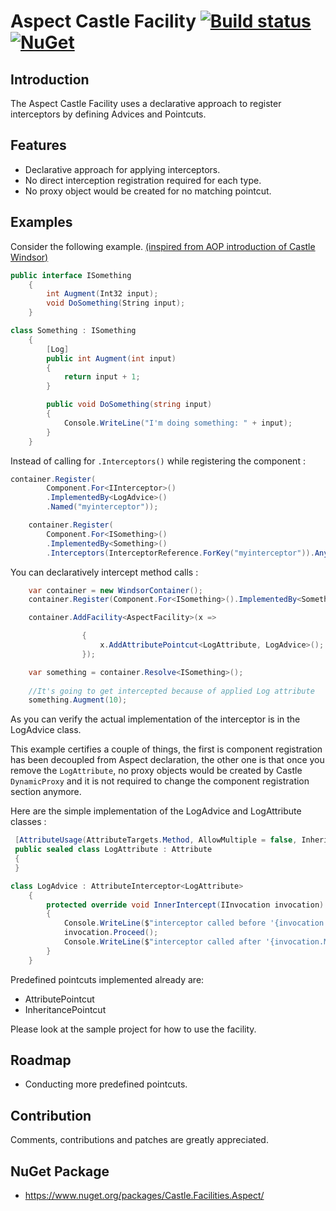 # Aspect Castle Facility [![Build status](https://ci.appveyor.com/api/projects/status/8h0yrxi8ry914p7p?svg=true)](https://ci.appveyor.com/project/hogaf/castle-facilities-aspect) [![NuGet](https://img.shields.io/nuget/v/Castle.Facilities.Aspect.svg)](https://www.nuget.org/packages/Castle.Facilities.Aspect/)


## Introduction
The Aspect Castle Facility uses a declarative approach to register interceptors by defining Advices and Pointcuts.


## Features
* Declarative approach for applying interceptors.
* No direct interception registration required for each type.
* No proxy object would be created for no matching pointcut.

## Examples

Consider the following example. [(inspired from AOP introduction of Castle Windsor)](https://github.com/castleproject/Windsor/blob/master/docs/orphan-introduction-to-aop-with-castle.md)
```csharp
public interface ISomething
    {
        int Augment(Int32 input);
        void DoSomething(String input);
    }

class Something : ISomething
    {
        [Log]
        public int Augment(int input)
        {
            return input + 1;
        }

        public void DoSomething(string input)
        {
            Console.WriteLine("I'm doing something: " + input);
        }
    }
```

Instead of calling for `.Interceptors()` while registering the component :

```csharp
container.Register(
		Component.For<IInterceptor>()
		.ImplementedBy<LogAdvice>()
		.Named("myinterceptor"));

	container.Register(
		Component.For<ISomething>()
		.ImplementedBy<Something>()
		.Interceptors(InterceptorReference.ForKey("myinterceptor")).Anywhere);
```

You can declaratively intercept method calls :

```csharp
    var container = new WindsorContainer();
    container.Register(Component.For<ISomething>().ImplementedBy<Something>());

    container.AddFacility<AspectFacility>(x =>

                {
                    x.AddAttributePointcut<LogAttribute, LogAdvice>();
                });

    var something = container.Resolve<ISomething>();
                
    //It's going to get intercepted because of applied Log attribute
    something.Augment(10);
```

As you can verify the actual implementation of the interceptor is in the LogAdvice class.

This example certifies a couple of things, the first is component registration has been decoupled from Aspect declaration, the other one is that once you remove the `LogAttribute`, no proxy objects would be created by Castle `DynamicProxy` and it is not required to change the component registration section anymore.

Here are the simple implementation of the LogAdvice and LogAttribute classes :

```csharp
 [AttributeUsage(AttributeTargets.Method, AllowMultiple = false, Inherited = false)]
 public sealed class LogAttribute : Attribute
 {
 }

class LogAdvice : AttributeInterceptor<LogAttribute>
    {
        protected override void InnerIntercept(IInvocation invocation)
        {
            Console.WriteLine($"interceptor called before '{invocation.Method.Name}'");
            invocation.Proceed();
            Console.WriteLine($"interceptor called after '{invocation.Method.Name}'");
        }
    }
```

Predefined pointcuts implemented already are:
* AttributePointcut
* InheritancePointcut

Please look at the sample project for how to use the facility.

## Roadmap
* Conducting more predefined pointcuts.

## Contribution
Comments, contributions and patches are greatly appreciated.

## NuGet Package
* https://www.nuget.org/packages/Castle.Facilities.Aspect/